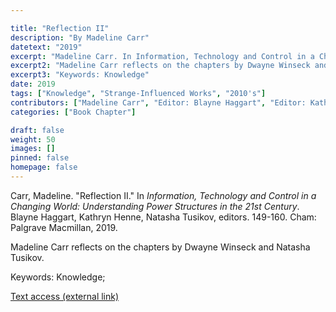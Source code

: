 ```yaml
---

title: "Reflection II"
description: "By Madeline Carr"
datetext: "2019"
excerpt: "Madeline Carr. In Information, Technology and Control in a Changing World: Understanding Power Structures in the 21st Century. Blayne Haggart, Kathryn Henne, Natasha Tusikov, editors. 149-160. Cham: Palgrave Macmillan, 2019."
excerpt2: "Madeline Carr reflects on the chapters by Dwayne Winseck and Natasha Tusikov."
excerpt3: "Keywords: Knowledge"
date: 2019
tags: ["Knowledge", "Strange-Influenced Works", "2010's"]
contributors: ["Madeline Carr", "Editor: Blayne Haggart", "Editor: Kathryn Henne", "Editor: Natasha Tusikov"]
categories: ["Book Chapter"]

draft: false
weight: 50
images: []
pinned: false
homepage: false
---
```


Carr, Madeline. "Reflection II." In *Information, Technology and Control in a Changing World: Understanding Power Structures in the 21st Century*. Blayne Haggart, Kathryn Henne, Natasha Tusikov, editors.  149-160. Cham: Palgrave Macmillan, 2019.

Madeline Carr reflects on the chapters by Dwayne Winseck and Natasha Tusikov.

Keywords: Knowledge; 

[Text access (external link)](https://www.worldcat.org/title/1111084507)

